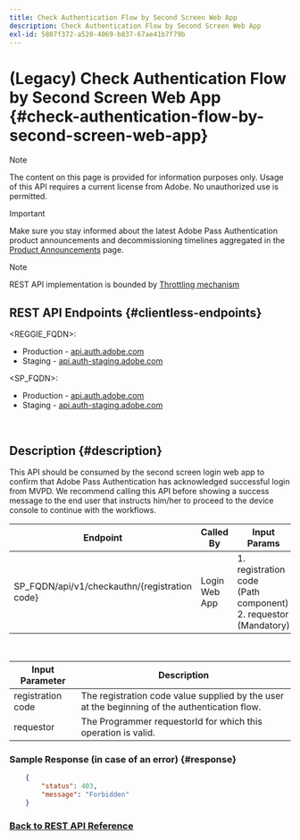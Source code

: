 ```yaml
---
title: Check Authentication Flow by Second Screen Web App
description: Check Authentication Flow by Second Screen Web App
exl-id: 5807f372-a520-4069-b837-67ae41b7f79b
---
```

# (Legacy) Check Authentication Flow by Second Screen Web App {#check-authentication-flow-by-second-screen-web-app}

>[!NOTE]
>
>The content on this page is provided for information purposes only. Usage of this API requires a current license from Adobe. No unauthorized use is permitted.

>[!IMPORTANT]
>
> Make sure you stay informed about the latest Adobe Pass Authentication product announcements and decommissioning timelines aggregated in the [Product Announcements](/help/authentication/product-announcements.md) page.

>[!NOTE]
>
> REST API implementation is bounded by [Throttling mechanism](/help/authentication/integration-guide-programmers/throttling-mechanism.md)

## REST API Endpoints {#clientless-endpoints}

<REGGIE_FQDN>:

* Production - [api.auth.adobe.com](http://api.auth.adobe.com/)
* Staging - [api.auth-staging.adobe.com](http://api.auth-staging.adobe.com/)

<SP_FQDN>:

* Production - [api.auth.adobe.com](http://api.auth.adobe.com/)
* Staging - [api.auth-staging.adobe.com](http://api.auth-staging.adobe.com/)

</br>

## Description {#description}

This API should be consumed by the second screen login web app to confirm that Adobe Pass Authentication has acknowledged successful login from MVPD. We recommend calling this API before showing a success message to the end user that instructs him/her to proceed to the device console to continue with the workflows.

  
| Endpoint | Called  </br>By | Input   </br>Params | HTTP  </br>Method | Response | HTTP  </br>Response |
| --- | --- | --- | --- | --- | --- |
| SP_FQDN/api/v1/checkauthn/{registration code} | Login Web App | 1.  registration code  </br>    (Path component)</br>2.  requestor  </br>    (Mandatory) | GET | XML or JSON containing error details if unsuccessful. | 200 - Success   </br>403 - Forbidden |

</br>

| Input Parameter | Description |
| ----------------- | --------------------------------------------------------------------------------------------- |
| registration code | The registration code value supplied by the user at the beginning of the authentication flow. |
| requestor         | The Programmer requestorId for which this operation is valid.                                 |


### Sample Response (in case of an error) {#response}

```JSON
    {
        "status": 403,
        "message": "Forbidden"
    }
```

### [Back to REST API Reference](/help/authentication/integration-guide-programmers/legacy/rest-api-v1/rest-api-reference.md)

